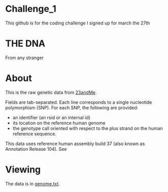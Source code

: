 # Challenge_1
This github is for the coding challenge I signed up for march the 27th
# THE DNA
From any stranger

# About
This is the raw genetic data from [23andMe](http://23andme.com/).

Fields are tab-separated. Each line corresponds to a single nucleotide polymorphism (SNP). For each SNP, the following are provided:
* an identifier (an rsid or an internal id)
* its location on the reference human genome
* the genotype call oriented with respect to the plus strand on the human reference sequence.

This data uses reference human assembly build 37 (also known as Annotation Release 104). See 

# Viewing
The data is in [genome.txt](https://github.com/marencc/Challenge_1/blob/main/example_genome.txt).
